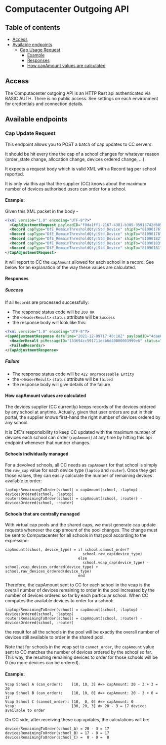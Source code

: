 # Computacenter Outgoing API

## Table of contents

- [Access](#access)
- [Available endpoints](#available-endpoints)
  * [Cap Usage Request](#cap-update-request)
    + [Example](#example)
    + [Responses](#responses)
    + [How capAmount values are calculated](#how-capamount-values-are-calculated)

## Access

The Computacenter outgoing API is an HTTP Rest api authenticated via BASIC AUTH. There is no public access.
See settings on each environment for credentials and connection details.

## Available endpoints

### Cap Update Request

This endpoint allows you to POST a batch of cap updates to CC servers.

It should be hit every time the cap of a school changes for whatever reason (order_state change, allocation change, devices ordered change, ...)

It expects a request body which is valid XML with a Record tag per school reported.

It is only via this api that the supplier (CC) knows about the maximum number of devices authorised users can order for a school.

#### Example:

Given this XML packet in the body -
```xml
<?xml version="1.0" encoding="UTF-8"?>"
  <CapAdjustmentRequest payloadID="f0da1ff1-2167-4381-b305-95913742d605" dateTime="2021-11-12T11:28:30+00:00">"
  <Record capType="DfE_RemainThresholdQty|Std_Device" shipTo="81090176" capAmount="127"/>"
  <Record capType="DfE_RemainThresholdQty|Std_Device" shipTo="81090178" capAmount="127"/>"
  <Record capType="DfE_RemainThresholdQty|Std_Device" shipTo="81090182" capAmount="127"/>"
  <Record capType="DfE_RemainThresholdQty|Std_Device" shipTo="81090183" capAmount="127"/>"
  <Record capType="DfE_RemainThresholdQty|Std_Device" shipTo="81090181" capAmount="127"/>"
</CapAdjustmentRequest>
```

it will report to CC the `capAmount` allowed for each school in a record. See below for an explanation of the way these values are calculated.

#### Responses

##### Success
If all `Record`s are processed successfully:

* The response status code will be `200 OK`
* the `<HeaderResult>` `status` attribute will be `Success`
* the response body will look like this:

```xml
<?xml version="1.0" encoding="UTF-8"?>
<CapAdjustmentResponse dateTime="2021-12-09T17:40:18Z" payloadID="4dae8ccb-ab4f-43b9-b276-26d3088a080d">
  <HeaderResult piMessageID="133694cc591711ecb6d40000003999e6" status="Success"/>
  <FailedRecords/>
</CapAdjustmentResponse>
```

##### Failure
* The response status code will be `422 Unprocessable Entity`
* the `<HeaderResult>` `status` attribute will be `failed`
* the response body will give details of the failure


#### How capAmount values are calculated
The devices supplier (CC currently) keeps records of the devices ordered by any school at anytime.
Actually, given that user orders are put in their portal, the supplier knows first-hand the right number of devices ordered by any school.

It is DfE's responsibility to keep CC updated with the maximum number of devices each school can order (`capAmount`) at any time by hitting this api endpoint whenever that number changes.

#### Schools individually managed
For a devolved schools, all CC needs as `capAmount` for that school is simply the `raw_cap` value for each device type (`laptop` and `router`).
Once they get those values, they can easily calculate the number of remaining devices available to order:

```
laptopsRemainingToOrder(school) = capAmount(school, :laptop) - devicesOrdered(school, :laptop)
routersRemainingToOrder(school) = capAmount(school, :router) - devicesOrdered(school, :router)
```

#### Schools that are centrally managed
With virtual cap pools and the shared caps, we must generate cap update requests whenever the cap amount of the pool changes. The change must be sent to Computacenter for all schools in that pool according to the expression:

```
capAmount(school, device_type) = if school.cannot_order? 
                                   school.raw_cap(device_type)
                                 else
                                   school.vcap_cap(device_type) - school.vcap_devices_ordered(device_type) + school.raw_devices_ordered(device_type)
                                 end
```
Therefore, the capAmount sent to CC for each school in the vcap is the overall number of devices remaining to order in the pool increased by the number of devices ordered so far by each particular school.
When CC computes the available devices to order for a school:
```
laptopsRemainingToOrder(school) = capAmount(school, :laptop) - devicesOrdered(school, :laptop)
routersRemainingToOrder(school) = capAmount(school, :router) - devicesOrdered(school, :router)
```

the result for all the schools in the pool will be exactly the overall number of devices still available to order in the shared pool.

Note that for schools in the vcap set to `cannot_order`, the `capAmount` value sent to CC matches the number of devices ordered by the school so far.
This way, the resulting remaining devices to order for those schools will be 0 (no more devices can be ordered).

#### Example:
```
Vcap School A (can_order):    [10, 10, 3] #=> capAmount: 20 - 3 + 3 = 20
Vcap School B (can_order):    [10, 10, 0] #=> capAmount: 20 - 3 + 0 = 17
Vcap School C (cannot_order): [10,  0, 0] #=> capAmount: 0
Vcap:                         [30, 20, 3] #> 20 - 3 = 17 devices available to order                
```

On CC side, after receiving these cap updates, the calculations will be:
```
devicesRemainingToOrder(school_A) = 20 - 3 = 17
devicesRemainingToOrder(school_B) = 17 - 0 = 17
devicesRemainingToOrder(school_C) =  0 - 0 =  0
```
